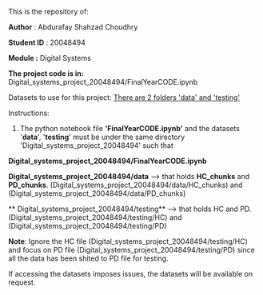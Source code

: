 This is the repository of:

**Author** : Abdurafay Shahzad Choudhry

**Student ID** : 20048494

**Module :** Digital Systems 


**The project code is in:**
Digital_systems_project_20048494/FinalYearCODE.ipynb

Datasets to use for this project:
[There are 2 folders 'data' and 'testing'](https://uweacuk-my.sharepoint.com/:f:/r/personal/abdurafay2_choudhry_live_uwe_ac_uk/Documents/Dataset%20to%20use?csf=1&web=1&e=fpCnHn)


Instructions:

1. The python notebook file **'FinalYearCODE.ipynb'** and the datasets '**data**', '**testing**' must be under the same directory 'Digital_systems_project_20048494' such that


  **Digital_systems_project_20048494/FinalYearCODE.ipynb**

  **Digital_systems_project_20048494/data** --> that holds **HC_chunks** and **PD_chunks**. 
  (Digital_systems_project_20048494/data/HC_chunks) and (Digital_systems_project_20048494/data/PD_chunks)


 ** Digital_systems_project_20048494/testing** --> that holds HC and PD.
  (Digital_systems_project_20048494/testing/HC) and (Digital_systems_project_20048494/testing/PD)


  **Note**: Ignore the HC file (Digital_systems_project_20048494/testing/HC) and focus on PD file (Digital_systems_project_20048494/testing/PD) since all the data has been shited to PD file for testing.



If accessing the datasets imposes issues, the datasets will be available on request.
